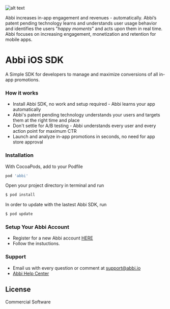 ![alt text](https://console.abbi.io/images/abbi.png)

Abbi increases in-app engagement and revenues - automatically. Abbi’s patent pending technology learns and understands user usage behavior and identifies the users "*happy moments*" and acts upon them in real time. Abbi focuses on increasing engagement, monetization and retention for mobile apps.

# Abbi iOS SDK
A Simple SDK for developers to manage and maximize conversions of all in-app promotions.

### How it works
* Install Abbi SDK, no work and setup required - Abbi learns your app automatically
* Abbi's patent pending technology understands your users and targets them at the right time and place
* Don't settle for A/B testing - Abbi understands every user and every action point for maximum CTR
* Launch and analyze in-app promotions in seconds, no need for app store approval

### Installation
With CocoaPods, add to your Podfile

```sh
pod 'abbi'
```
Open your project directory in terminal and run
```sh
$ pod install
```

In order to update with the lastest Abbi SDK, run
```sh
$ pod update
```


### Setup Your Abbi Account
* Register for a new Abbi account [HERE](https://console.abbi.io/register "ABBI, Register")
* Follow the instuctions.

### Support
* Email us with every question or comment at support@abbi.io
* [Abbi Help Center](https://abbi.zendesk.com/hc)

License
----
Commercial Software
